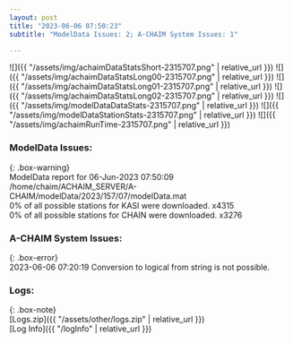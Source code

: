 ```yaml
---
layout: post
title: "2023-06-06 07:50:23"
subtitle: "ModelData Issues: 2; A-CHAIM System Issues: 1"

---
```


![]({{ "/assets/img/achaimDataStatsShort-2315707.png" | relative_url }})
![]({{ "/assets/img/achaimDataStatsLong00-2315707.png" | relative_url }})
![]({{ "/assets/img/achaimDataStatsLong01-2315707.png" | relative_url }})
![]({{ "/assets/img/achaimDataStatsLong02-2315707.png" | relative_url }})
![]({{ "/assets/img/modelDataDataStats-2315707.png" | relative_url }})
![]({{ "/assets/img/modelDataStationStats-2315707.png" | relative_url }})
![]({{ "/assets/img/achaimRunTime-2315707.png" | relative_url }})


### ModelData Issues:  
  
{: .box-warning}  
 ModelData report for 06-Jun-2023 07:50:09   
 /home/chaim/ACHAIM_SERVER/A-CHAIM/modelData/2023/157/07/modelData.mat   
 0% of all possible stations for KASI were downloaded. x4315   
 0% of all possible stations for CHAIN were downloaded. x3276   
  
### A-CHAIM System Issues:  
  
{: .box-error}  
2023-06-06 07:20:19 Conversion to logical from string is not possible.  

### Logs:  
  
{: .box-note}  
[Logs.zip]({{ "/assets/other/logs.zip" | relative_url }})  
[Log Info]({{ "/logInfo" | relative_url }})  
